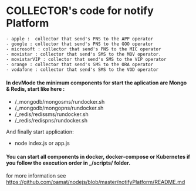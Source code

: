 # COLLECTOR's code for notify Platform
    - apple :  collector that send's PNS to the APP operator  
    - google : collector that send's PNS to the GOO operator
    - microsoft : collector that send's PNS to the MIC operator  
    - movistar : collector that send's SMS to the MOV operator.  
    - movistarVIP : collector that send's SMS to the VIP operator
    - orange : collector that send's SMS to the ORA operator
    - vodafone : collector that send's SMS to the VOD operator

#### In devMode the minimum components for start the aplication are Mongo & Redis, start like here :
- /_mongodb/mongosms/rundocker.sh 
- /_mongodb/mongopns/rundocker.sh 
- /_redis/redissms/rundocker.sh
- /_redis/redispns/rundocker.sh

And finally start application: 
- node index.js     or     app.js

#### You can start all components in docker, docker-compose or Kubernetes if you follow the execution order in _/scripts/ folder.

for more information see  https://github.com/oamat/nodejs/blob/master/notifyPlatform/README.md